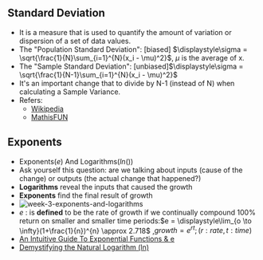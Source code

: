 
## Standard Deviation
* It is a measure that is used to quantify the amount of variation or dispersion of a set of data values.
* The "Population Standard Deviation": [biased] $\displaystyle\sigma = \sqrt{\frac{1}{N}\sum_{i=1}^{N}(x_i - \mu)^2}$, $\mu$ is the average of x.
* The "Sample Standard Deviation": [unbiased]$\displaystyle\sigma = \sqrt{\frac{1}{N-1}\sum_{i=1}^{N}(x_i - \mu)^2}$
*  It's an important change that to
divide by N-1 (instead of N) when calculating a Sample Variance.
* Refers:
   * [Wikipedia](https://en.wikipedia.org/wiki/Standard_deviation)
   * [MathisFUN](https://www.mathsisfun.com/data/standard-deviation.html)

## Exponents
* Exponents($e$) And Logarithms($ln()$)
* Ask yourself this question: are we talking about inputs (cause of the change) or outputs (the actual change that happened?)
* **Logarithms** reveal the inputs that caused the growth
* **Exponents** find the final result of growth
* ![week-3-exponents-and-logarithms](https://i.imgur.com/LlUU73i.png)
* $e$ : is **defined** to be the rate of growth if we continually compound 100% return on smaller and smaller time periods:$e = \displaystyle\lim_{o \to \infty}(1+\frac{1}{n})^{n} \approx 2.718$ ,$growth = e^{rt}; (r: rate, t:time)$
* [An Intuitive Guide To Exponential Functions & e](https://betterexplained.com/articles/an-intuitive-guide-to-exponential-functions-e/)
* [Demystifying the Natural Logarithm (ln)](https://betterexplained.com/articles/demystifying-the-natural-logarithm-ln/)

